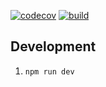 [![codecov](https://codecov.io/gh/arikama/koran-webapp/branch/master/graph/badge.svg?token=za54DpZFOQ)](https://codecov.io/gh/arikama/koran-webapp)
[![build](https://github.com/arikama/koran-webapp/actions/workflows/build.yml/badge.svg?branch=master)](https://github.com/arikama/koran-webapp/actions/workflows/build.yml)

## Development

1. `npm run dev`
